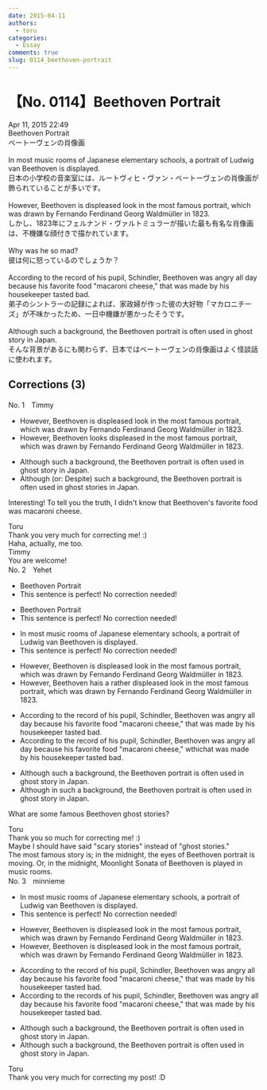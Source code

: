```yaml
---
date: 2015-04-11
authors:
  - toru
categories:
  - Essay
comments: true
slug: 0114_beethoven-portrait
---
```


# 【No. 0114】Beethoven Portrait
<div class="date">Apr 11, 2015 22:49</div>
<div id="post"><div id="body_show_ori">
Beethoven Portrait<br/>ベートーヴェンの肖像画<br/><br/>In most music rooms of Japanese elementary schools, a portrait of Ludwig van Beethoven is displayed.<br/>日本の小学校の音楽室には、ルートヴィヒ・ヴァン・ベートーヴェンの肖像画が飾られていることが多いです。<br/><br/>However, Beethoven is displeased look in the most famous portrait, which was drawn by Fernando Ferdinand Georg Waldmüller in 1823.<br/>しかし、1823年にフェルナンド・ヴァルトミュラーが描いた最も有名な肖像画は、不機嫌な顔付きで描かれています。<br/><br/>Why was he so mad?<br/>彼は何に怒っているのでしょうか？<br/><br/>According to the record of his pupil, Schindler, Beethoven was angry all day because his favorite food "macaroni cheese," that was made by his housekeeper tasted bad.<br/>弟子のシントラーの記録によれば、家政婦が作った彼の大好物「マカロニチーズ」が不味かったため、一日中機嫌が悪かったそうです。<br/><br/>Although such a background, the Beethoven portrait is often used in ghost story in Japan.<br/>そんな背景があるにも関わらず、日本ではベートーヴェンの肖像画はよく怪談話に使われます。
</div></div>

<!-- more -->


## Corrections (3)
<div id="block"><div class="first_name"> No. 1　<span class="just_name">Timmy</span></div><div id="block2">
<ul class="correction_field">
<li class="incorrect">However, Beethoven is displeased look in the most famous portrait, which was drawn by Fernando Ferdinand Georg Waldmüller in 1823.</li>
<li class="corrected correct">
However, Beethoven look<span class="f_blue">s</span> displeased in the most famous portrait, which was drawn by Fernando Ferdinand Georg Waldmüller in 1823.
</li>
</ul>
<ul class="correction_field">
<li class="incorrect">Although such a background, the Beethoven portrait is often used in ghost story in Japan.</li>
<li class="corrected correct">
Although (or: <span class="f_blue">Despite</span>) such a background, the Beethoven portrait is often used in ghost stor<span class="f_blue">ies</span> in Japan.
</li>
</ul>
<p class="comment_small">
 Interesting! To tell you the truth, I didn't know that Beethoven's favorite food was macaroni cheese.
</p>

</div><div class="name"><span class="just_name">Toru</span><br>
Thank you very much for correcting me! :)<br/>Haha, actually, me too.
</div>
<div class="name"><span class="just_name">Timmy</span><br>
You are welcome!
</div>
</div>
<div id="block"><div class="first_name"> No. 2　<span class="just_name">Yehet</span></div><div id="block2">
<ul class="correction_field">
<li class="incorrect">Beethoven Portrait</li>
<li class="corrected perfect">This sentence is perfect! No correction needed!</li>
</ul>
<ul class="correction_field">
<li class="incorrect">Beethoven Portrait</li>
<li class="corrected perfect">This sentence is perfect! No correction needed!</li>
</ul>
<ul class="correction_field">
<li class="incorrect">In most music rooms of Japanese elementary schools, a portrait of Ludwig van Beethoven is displayed.</li>
<li class="corrected perfect">This sentence is perfect! No correction needed!</li>
</ul>
<ul class="correction_field">
<li class="incorrect">However, Beethoven is displeased look in the most famous portrait, which was drawn by Fernando Ferdinand Georg Waldmüller in 1823.</li>
<li class="corrected correct">
However, Beethoven <span class="f_red">ha</span><span class="f_gray"><span class="sline">i</span></span>s <span class="f_red">a rather </span>displeased look in the most famous portrait, which was drawn by Fernando Ferdinand Georg Waldmüller in 1823.
</li>
</ul>
<ul class="correction_field">
<li class="incorrect">According to the record of his pupil, Schindler, Beethoven was angry all day because his favorite food "macaroni cheese," that was made by his housekeeper tasted bad.</li>
<li class="corrected correct">
According to the record of his pupil, Schindler, Beethoven was angry all day because his favorite food "macaroni cheese," <span class="f_red">w</span><span class="f_gray"><span class="sline">t</span></span>h<span class="f_red">ich</span><span class="f_gray"><span class="sline">at</span></span> was made by his housekeeper tasted bad.
</li>
</ul>
<ul class="correction_field">
<li class="incorrect">Although such a background, the Beethoven portrait is often used in ghost story in Japan.</li>
<li class="corrected correct">
Although <span class="f_red">in </span>such a background, the Beethoven portrait is often used in ghost story in Japan.
</li>
</ul>
<p class="comment_small">
 What are some famous Beethoven ghost stories?
</p>

</div><div class="name"><span class="just_name">Toru</span><br>
Thank you so much for correcting me! :)<br/>Maybe I should have said "scary stories" instead of "ghost stories."<br/>The most famous story is; in the midnight, the eyes of Beethoven portrait is moving. Or, in the midnight, Moonlight Sonata of Beethoven is played in music rooms.
</div>
</div>
<div id="block"><div class="first_name"> No. 3　<span class="just_name">minnieme</span></div><div id="block2">
<ul class="correction_field">
<li class="incorrect">In most music rooms of Japanese elementary schools, a portrait of Ludwig van Beethoven is displayed.</li>
<li class="corrected perfect">This sentence is perfect! No correction needed!</li>
</ul>
<ul class="correction_field">
<li class="incorrect">However, Beethoven is displeased look in the most famous portrait, which was drawn by Fernando Ferdinand Georg Waldmüller in 1823.</li>
<li class="corrected correct">
However, Beethoven is displeased look in the most famous portrait, which was drawn by Fernando Ferdinand Georg Waldmüller in 1823.
</li>
</ul>
<ul class="correction_field">
<li class="incorrect">According to the record of his pupil, Schindler, Beethoven was angry all day because his favorite food "macaroni cheese," that was made by his housekeeper tasted bad.</li>
<li class="corrected correct">
According to the record<span class="f_blue">s</span> of his pupil, Schindler, Beethoven was angry all day because his favorite food "macaroni cheese," that was made by his housekeeper tasted bad.
</li>
</ul>
<ul class="correction_field">
<li class="incorrect">Although such a background, the Beethoven portrait is often used in ghost story in Japan.</li>
<li class="corrected correct">
Although such a background, the Beethoven portrait is often used in ghost story in Japan.
</li>
</ul>
</div><div class="name"><span class="just_name">Toru</span><br>
Thank you very much for correcting my post! :D
</div>
</div>
